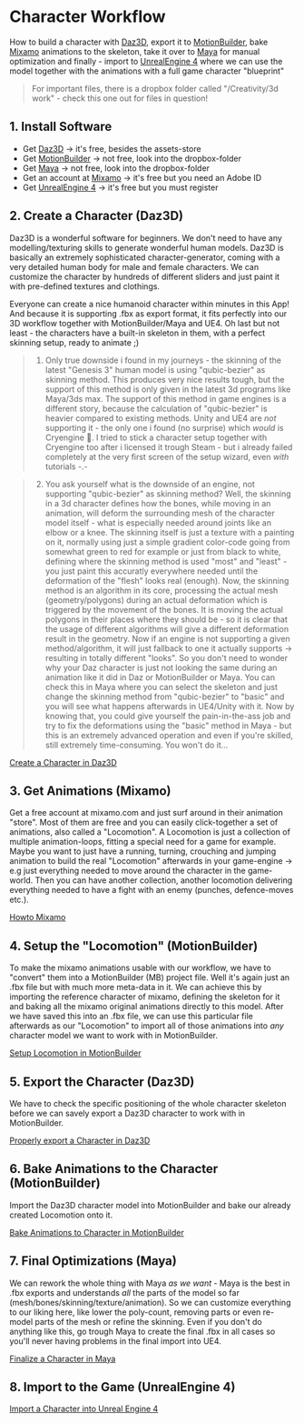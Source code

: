 # Character Workflow

How to build a character with [Daz3D](https://www.daz3d.com/), export it to [MotionBuilder](http://www.autodesk.com/products/motionbuilder/overview), bake [Mixamo](https://www.mixamo.com/) animations to the skeleton, take it over to [Maya](http://www.autodesk.de/products/maya/overview) for manual optimization and finally - import to [UnrealEngine 4](https://www.unrealengine.com/) where we can use the model together with the animations with a full game character "blueprint"

> For important files, there is a dropbox folder called "/Creativity/3d work" - check this one out for files in question!

## 1. Install Software

* Get [Daz3D](https://www.daz3d.com/) -> it's free, besides the assets-store
* Get [MotionBuilder](http://www.autodesk.com/products/motionbuilder/overview) -> not free, look into the dropbox-folder
* Get [Maya](http://www.autodesk.de/products/maya/overview) -> not free, look into the dropbox-folder
* Get an account at [Mixamo](https://www.mixamo.com/) -> it's free but you need an Adobe ID
* Get [UnrealEngine 4](https://www.unrealengine.com/) -> it's free but you must register

## 2. Create a Character (Daz3D)

Daz3D is a wonderful software for beginners. We don't need to have any modelling/texturing skills to generate wonderful human models. Daz3D is basically an extremely sophisticated character-generator, coming with a very detailed human body for male and female characters. We can customize the character by hundreds of different sliders and just paint it with pre-defined textures and clothings.

Everyone can create a nice humanoid character within minutes in this App! And because it is supporting .fbx as export format, it fits perfectly into our 3D workflow together with MotionBuilder/Maya and UE4. Oh last but not least - the characters have a built-in skeleton in them, with a perfect skinning setup, ready to animate ;)

> 1. Only true downside i found in my journeys - the skinning of the latest "Genesis 3" human model is using "qubic-bezier" as skinning method. This produces very nice results tough, but the support of this method is only given in the latest 3d programs like Maya/3ds max. The support of this method in game engines is a different story, because the calculation of "qubic-bezier" is heavier compared to existing methods. Unity and UE4 are _not_ supporting it - the only one i found (no surprise) which _would_ is Cryengine :tada:. I tried to stick a character setup together with Cryengine too after i licensed it trough Steam - but i already failed completely at the very first screen of the setup wizard, even _with_ tutorials -.-

> 2. You ask yourself what is the downside of an engine, not supporting "qubic-bezier" as skinning method? Well, the skinning in a 3d character defines how the bones, while moving in an animation, will deform the surrounding mesh of the character model itself - what is especially needed around joints like an elbow or a knee. The skinning itself is just a texture with a painting on it, normally using just a simple gradient color-code going from somewhat green to red for example or just from black to white, defining where the skinning method is used "most" and "least" - you just paint this accuratly everywhere needed until the deformation of the "flesh" looks real (enough). Now, the skinning method is an algorithm in its core, processing the actual mesh (geometry/polygons) during an actual deformation which is triggered by the movement of the bones. It is moving the actual polygons in their places where they should be - so it is clear that the usage of different algorithms will give a different deformation result in the geometry. Now if an engine is not supporting a given method/algorithm, it will just fallback to one it actually supports -> resulting in totally different "looks". So you don't need to wonder why your Daz character is just not looking the same during an animation like it did in Daz or MotionBuilder or Maya. You can check this in Maya where you can select the skeleton and just change the skinning method from "qubic-bezier" to "basic" and you will see what happens afterwards in UE4/Unity with it. Now by knowing that, you could give yourself the pain-in-the-ass job and try to fix the deformations using the "basic" method in Maya - but this is an extremely advanced operation and even if you're skilled, still extremely time-consuming. You won't do it...

[Create a Character in Daz3D](Daz3DCreateCharacter.md)

## 3. Get Animations (Mixamo)

Get a free account at mixamo.com and just surf around in their animation "store". Most of them are free and you can easily click-together a set of animations, also called a "Locomotion". A Locomotion is just a collection of multiple animation-loops, fitting a special need for a game for example. Maybe you want to just have a running, turning, crouching and jumping animation to build the real "Locomotion" afterwards in your game-engine -> e.g just everything needed to move around the character in the game-world. Then you can have another collection, another locomotion delivering everything needed to have a fight with an enemy (punches, defence-moves etc.).

[Howto Mixamo](HowtoMixamo.md)

## 4. Setup the "Locomotion" (MotionBuilder)

To make the mixamo animations usable with our workflow, we have to "convert" them into a MotionBuilder (MB) project file. Well it's again just an .fbx file but with much more meta-data in it. We can achieve this by importing the reference character of mixamo, defining the skeleton for it and baking all the mixamo original animations directly to this model. After we have saved this into an .fbx file, we can use this particular file afterwards as our "Locomotion" to import all of those animations into _any_ character model we want to work with in MotionBuilder.

[Setup Locomotion in MotionBuilder](LocomotionMB.md)

## 5. Export the Character (Daz3D)

We have to check the specific positioning of the whole character skeleton before we can savely export a Daz3D character to work with in MotionBuilder.

[Properly export a Character in Daz3D](Daz3DExportCharacter.md)

## 6. Bake Animations to the Character (MotionBuilder)

Import the Daz3D character model into MotionBuilder and bake our already created Locomotion onto it.

[Bake Animations to Character in MotionBuilder](BakeAnimationsMB.md)

## 7. Final Optimizations (Maya)

We can rework the whole thing with Maya _as we want_ - Maya is the best in .fbx exports and understands _all_ the parts of the model so far (mesh/bones/skinning/texture/animation). So we can customize everything to our liking here, like lower the poly-count, removing parts or even re-model parts of the mesh or refine the skinning. Even if you don't do anything like this, go trough Maya to create the final .fbx in all cases so you'll never having problems in the final import into UE4.

[Finalize a Character in Maya](FinalizeCharacterMaya.md)

## 8. Import to the Game (UnrealEngine 4)

[Import a Character into Unreal Engine 4](ImportCharacterUE4.md)

